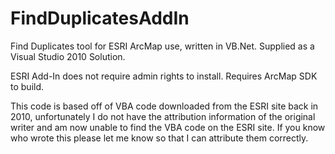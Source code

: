 FindDuplicatesAddIn
===================

Find Duplicates tool for ESRI ArcMap use, written in VB.Net. 
Supplied as a Visual Studio 2010 Solution.

ESRI Add-In does not require admin rights to install.
Requires ArcMap SDK to build.

This code is based off of VBA code downloaded from the ESRI site back in 2010, unfortunately I do not have the attribution information of the original writer and am now unable to find the VBA code on the ESRI site. If you know who wrote this please let me know so that I can attribute them correctly.
